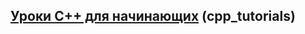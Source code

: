 ## [Уроки С++ для начинающих](http://techcave.ru/documentation/8-uroki-c-dlja-nachinayuschih.html) (cpp_tutorials)